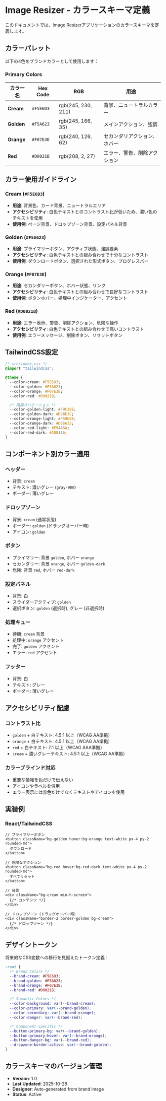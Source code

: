 # Image Resizer - カラースキーマ定義

このドキュメントでは、Image Resizerアプリケーションのカラースキーマを定義します。

## カラーパレット

以下の4色をブランドカラーとして使用します：

### Primary Colors

| カラー名 | Hex Code | RGB | 用途 |
|---------|----------|-----|------|
| **Cream** | `#F5E6D3` | rgb(245, 230, 211) | 背景、ニュートラルカラー |
| **Golden** | `#F5A623` | rgb(245, 166, 35) | メインアクション、強調 |
| **Orange** | `#F07E3E` | rgb(240, 126, 62) | セカンダリアクション、ホバー |
| **Red** | `#D0021B` | rgb(208, 2, 27) | エラー、警告、削除アクション |

## カラー使用ガイドライン

### Cream (`#F5E6D3`)
- **用途**: 背景色、カード背景、ニュートラルエリア
- **アクセシビリティ**: 白色テキストとのコントラスト比が低いため、濃い色のテキストを使用
- **使用例**: ページ背景、ドロップゾーン背景、設定パネル背景

### Golden (`#F5A623`)
- **用途**: プライマリーボタン、アクティブ状態、強調要素
- **アクセシビリティ**: 白色テキストとの組み合わせで十分なコントラスト
- **使用例**: ダウンロードボタン、選択された形式ボタン、プログレスバー

### Orange (`#F07E3E`)
- **用途**: セカンダリーボタン、ホバー状態、リンク
- **アクセシビリティ**: 白色テキストとの組み合わせで良好なコントラスト
- **使用例**: ボタンホバー、処理中インジケーター、アクセント

### Red (`#D0021B`)
- **用途**: エラー表示、警告、削除アクション、危険な操作
- **アクセシビリティ**: 白色テキストとの組み合わせで高いコントラスト
- **使用例**: エラーメッセージ、削除ボタン、リセットボタン

## TailwindCSS設定

```css
/* src/index.css */
@import "tailwindcss";

@theme {
  --color-cream: #F5E6D3;
  --color-golden: #F5A623;
  --color-orange: #F07E3E;
  --color-red: #D0021B;

  /* 階調バリエーション */
  --color-golden-light: #F9C36E;
  --color-golden-dark: #D98E1C;
  --color-orange-light: #F59E6E;
  --color-orange-dark: #D66632;
  --color-red-light: #E54A5A;
  --color-red-dark: #A00116;
}
```

## コンポーネント別カラー適用

### ヘッダー
- 背景: `cream`
- テキスト: 濃いグレー (`gray-900`)
- ボーダー: 薄いグレー

### ドロップゾーン
- 背景: `cream` (通常状態)
- ボーダー: `golden` (ドラッグオーバー時)
- アイコン: `golden`

### ボタン
- プライマリー: 背景 `golden`, ホバー `orange`
- セカンダリー: 背景 `orange`, ホバー `golden-dark`
- 危険: 背景 `red`, ホバー `red-dark`

### 設定パネル
- 背景: 白
- スライダーアクティブ: `golden`
- 選択ボタン: `golden` (選択時), グレー (非選択時)

### 処理キュー
- 待機: `cream` 背景
- 処理中: `orange` アクセント
- 完了: `golden` アクセント
- エラー: `red` アクセント

### フッター
- 背景: 白
- テキスト: グレー
- ボーダー: 薄いグレー

## アクセシビリティ配慮

### コントラスト比
- `golden` + 白テキスト: 4.5:1 以上（WCAG AA準拠）
- `orange` + 白テキスト: 4.5:1 以上（WCAG AA準拠）
- `red` + 白テキスト: 7:1 以上（WCAG AAA準拠）
- `cream` + 濃いグレーテキスト: 4.5:1 以上（WCAG AA準拠）

### カラーブラインド対応
- 重要な情報を色だけで伝えない
- アイコンやラベルを併用
- エラー表示には赤色だけでなくテキストやアイコンを使用

## 実装例

### React/TailwindCSS

```tsx
// プライマリーボタン
<button className="bg-golden hover:bg-orange text-white px-4 py-2 rounded-md">
  ダウンロード
</button>

// 危険なアクション
<button className="bg-red hover:bg-red-dark text-white px-4 py-2 rounded-md">
  すべてリセット
</button>

// 背景
<div className="bg-cream min-h-screen">
  {/* コンテンツ */}
</div>

// ドロップゾーン（ドラッグオーバー時）
<div className="border-2 border-golden bg-cream">
  {/* ドロップゾーン */}
</div>
```

## デザイントークン

将来的なCSS変数への移行を見据えたトークン定義：

```css
:root {
  /* Brand Colors */
  --brand-cream: #F5E6D3;
  --brand-golden: #F5A623;
  --brand-orange: #F07E3E;
  --brand-red: #D0021B;

  /* Semantic Colors */
  --color-background: var(--brand-cream);
  --color-primary: var(--brand-golden);
  --color-secondary: var(--brand-orange);
  --color-danger: var(--brand-red);

  /* Component-specific */
  --button-primary-bg: var(--brand-golden);
  --button-primary-hover: var(--brand-orange);
  --button-danger-bg: var(--brand-red);
  --dropzone-border-active: var(--brand-golden);
}
```

## カラースキーマのバージョン管理

- **Version**: 1.0
- **Last Updated**: 2025-10-28
- **Designer**: Auto-generated from brand image
- **Status**: Active
